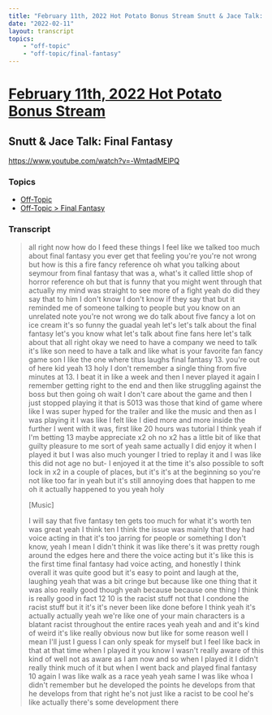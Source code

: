 ```yaml
---
title: "February 11th, 2022 Hot Potato Bonus Stream Snutt & Jace Talk: Final Fantasy"
date: "2022-02-11"
layout: transcript
topics:
    - "off-topic"
    - "off-topic/final-fantasy"
---
```

# [February 11th, 2022 Hot Potato Bonus Stream](../2022-02-11.md)
## Snutt & Jace Talk: Final Fantasy
https://www.youtube.com/watch?v=-WmtadMElPQ

### Topics
* [Off-Topic](../topics/off-topic.md)
* [Off-Topic > Final Fantasy](../topics/off-topic/final-fantasy.md)

### Transcript

> all right now how do I feed these things I feel like we talked too much about final fantasy you ever get that feeling you're you're not wrong but how is this a fire fancy reference oh what you talking about seymour from final fantasy that was a, what's it called little shop of horror reference oh but that is funny that you might went through that actually my mind was straight to see more of a fight yeah do did they say that to him I don't know I don't know if they say that but it reminded me of someone talking to people but you know on an unrelated note you're not wrong we do talk about five fancy a lot on ice cream it's so funny the guadal yeah let's let's talk about the final fantasy let's you know what let's talk about fine fans here let's talk about that all right okay we need to have a company we need to talk it's like son need to have a talk and like what is your favorite fan fancy game son I like the one where titus laughs final fantasy 13. you're out of here kid yeah 13 holy I don't remember a single thing from five minutes at 13. I beat it in like a week and then I never played it again I remember getting right to the end and then like struggling against the boss but then going oh wait I don't care about the game and then I just stopped playing it that is 5013 was those that kind of game where like I was super hyped for the trailer and like the music and then as I was playing it I was like I felt like I died more and more inside the further I went with it was, first like 20 hours was tutorial I think yeah if I'm betting 13 maybe appreciate x2 oh no x2 has a little bit of like that guilty pleasure to me sort of yeah same actually I did enjoy it when I played it but I was also much younger I tried to replay it and I was like this did not age no but- I enjoyed it at the time it's also possible to soft lock in x2 in a couple of places, but it's it's at the beginning so you're not like too far in yeah but it's still annoying does that happen to me oh it actually happened to you yeah holy
>
> [Music]
>
> I will say that five fantasy ten gets too much for what it's worth ten was great yeah I think ten I think the issue was mainly that they had voice acting in that it's too jarring for people or something I don't know, yeah I mean I didn't think it was like there's it was pretty rough around the edges here and there the voice acting but it's like this is the first time final fantasy had voice acting, and honestly I think overall it was quite good but it's easy to point and laugh at the, laughing yeah that was a bit cringe but because like one thing that it was also really good though yeah because because one thing I think is really good in fact 12 10 is the racist stuff not that I condone the racist stuff but it it's it's never been like done before I think yeah it's actually actually yeah we're like one of your main characters is a blatant racist throughout the entire races yeah yeah and and it's kind of weird it's like really obvious now but like for some reason well I mean I'll just I guess I can only speak for myself but I feel like back in that at that time when I played it you know I wasn't really aware of this kind of well not as aware as I am now and so when I played it I didn't really think much of it but when I went back and played final fantasy 10 again I was like walk as a race yeah yeah same I was like whoa I didn't remember but he developed the points he develops from that he develops from that right he's not just like a racist to be cool he's like actually there's some development there
